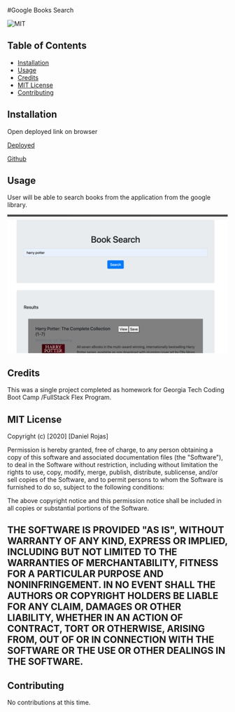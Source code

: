 #Google Books Search

![MIT](https://img.shields.io/badge/MIT-License-red)


## Table of Contents 

* [Installation](#installation)
* [Usage](#usage)
* [Credits](#credits)
* [MIT License](#MIT-License)
* [Contributing](#Contributing)

## Installation

Open deployed link on browser

[Deployed](https://gt-google-book-search.herokuapp.com/)

[Github](https://github.com/danieldrojas/googleBookSearchApp)

## Usage 
User will be able to search books from the application from the google library.

![main](./client/src/utils/images/book-search.png)

## Credits

This was a single project completed as homework for Georgia Tech Coding Boot Camp /FullStack Flex Program.

## MIT License

Copyright (c) [2020] [Daniel Rojas]

Permission is hereby granted, free of charge, to any person obtaining a copy
of this software and associated documentation files (the "Software"), to deal
in the Software without restriction, including without limitation the rights
to use, copy, modify, merge, publish, distribute, sublicense, and/or sell
copies of the Software, and to permit persons to whom the Software is
furnished to do so, subject to the following conditions:

The above copyright notice and this permission notice shall be included in all
copies or substantial portions of the Software.

THE SOFTWARE IS PROVIDED "AS IS", WITHOUT WARRANTY OF ANY KIND, EXPRESS OR
IMPLIED, INCLUDING BUT NOT LIMITED TO THE WARRANTIES OF MERCHANTABILITY,
FITNESS FOR A PARTICULAR PURPOSE AND NONINFRINGEMENT. IN NO EVENT SHALL THE
AUTHORS OR COPYRIGHT HOLDERS BE LIABLE FOR ANY CLAIM, DAMAGES OR OTHER
LIABILITY, WHETHER IN AN ACTION OF CONTRACT, TORT OR OTHERWISE, ARISING FROM,
OUT OF OR IN CONNECTION WITH THE SOFTWARE OR THE USE OR OTHER DEALINGS IN THE
SOFTWARE.
---

## Contributing

No contributions at this time. 